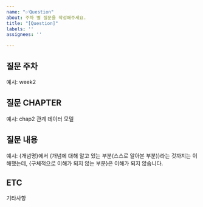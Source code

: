 ```yaml
---
name: "✅Question"
about: 주차 별 질문을 작성해주세요.
title: "[Question]"
labels: ''
assignees: ''

---
```


## 질문 주차
예시: 
week2

## 질문 CHAPTER
예시: 
chap2 관계 데이터 모델

## 질문 내용
예시:
{개념명}에서 {개념에 대해 알고 있는 부분(스스로 알아본 부분)}라는 것까지는 이해했는데,
{구체적으로 이해가 되지 않는 부분}은 이해가 되지 않습니다.

## ETC
기타사항

